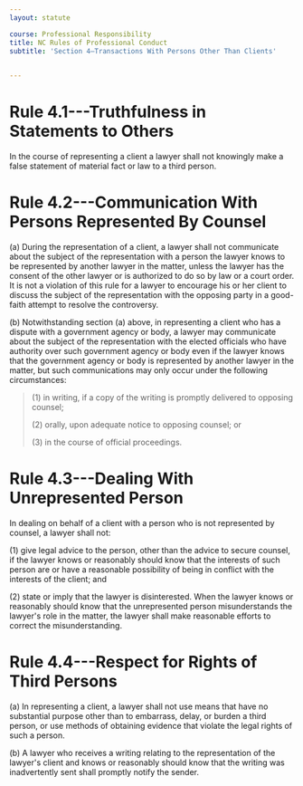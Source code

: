 ```yaml
---
layout: statute

course: Professional Responsibility
title: NC Rules of Professional Conduct 
subtitle: 'Section 4—Transactions With Persons Other Than Clients'

    
---
```


# Rule 4.1---Truthfulness in Statements to Others

In the course of representing a client a lawyer shall not knowingly make a false statement of material fact or law to a third person.

# Rule 4.2---Communication With Persons Represented By Counsel

(a) During the representation of a client, a lawyer shall not communicate about the subject of the representation with a person the lawyer knows to be represented by another lawyer in the matter, unless the lawyer has the consent of the other lawyer or is authorized to do so by law or a court order. It is not a violation of this rule for a lawyer to encourage his or her client to discuss the subject of the representation with the opposing party in a good-faith attempt to resolve the controversy.

(b) Notwithstanding section (a) above, in representing a client who has a dispute with a government agency or body, a lawyer may communicate about the subject of the representation with the elected officials who have authority over such government agency or body even if the lawyer knows that the government agency or body is represented by another lawyer in the matter, but such communications may only occur under the following circumstances:

> (1) in writing, if a copy of the writing is promptly delivered to opposing counsel;
> 
> (2) orally, upon adequate notice to opposing counsel; or
> 
> (3) in the course of official proceedings.

# Rule 4.3---Dealing With Unrepresented Person

In dealing on behalf of a client with a person who is not represented by counsel, a lawyer shall not:

(1)	give legal advice to the person, other than the advice to secure counsel, if the lawyer knows or reasonably should know that the interests of such person are or have a reasonable possibility of being in conflict with the interests of the client; and

(2)	state or imply that the lawyer is disinterested. When the lawyer knows or reasonably should know that the unrepresented person misunderstands the lawyer's role in the matter, the lawyer shall make reasonable efforts to correct the misunderstanding.

# Rule 4.4---Respect for Rights of Third Persons

(a) In representing a client, a lawyer shall not use means that have no substantial purpose other than to embarrass, delay, or burden a third person, or use methods of obtaining evidence that violate the legal rights of such a person.

(b) A lawyer who receives a writing relating to the representation of the lawyer's client and knows or reasonably should know that the writing was inadvertently sent shall promptly notify the sender.
